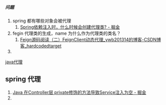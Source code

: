 ##### 问题
1. spring 都有哪些对象会被代理
	1. [Spring依赖注入时，什么时候会创建代理类? - 掘金](https://juejin.cn/post/7040336628887322632)
2. fegin 代理类的生成，name 为什么作为代理类的类名？
	1. [Feign源码阅读（二）FeignClient动态代理_ywb201314的博客-CSDN博客_hardcodedtarget](https://blog.csdn.net/ywb201314/article/details/117963627)
3. 

[java代理](java代理.md)


## spring 代理
1. [Java 在Controller层 private修饰的方法导致Service注入为空 - 掘金](https://juejin.cn/post/6910215219822362632)
2.  